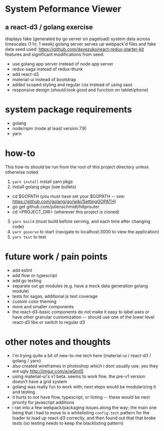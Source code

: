 # System Peformance Viewer
## a react-d3 / golang exercise
displays fake (generated by go server on pageload) system data across timescales (1 hr, 1 week)
golang server serves up webpack'd files and fake data
seed used: https://github.com/davezuko/react-redux-starter-kit
features and significant modifications from seed:
* use golang app server instead of node app server
* redux-saga instead of redux-thunk
* add react-d3
* material-ui instead of bootstrap
* added scoped styling and regular css instead of using sass
* responsive design (should look good and function on tablet/phone)

# system package requirements
* golang
* node/npm (node at least version 7.9)
* yarn

# how-to
This how-to should be run from the root of this project directory unless otherwise noted
1. `yarn install` install yarn pkgs
2. install golang pkgs (see bullets)
* cd $GOPATH (you must have set your $GOPATH -- see: https://github.com/golang/go/wiki/SettingGOPATH)
* go get github.com/julienschmidt/httprouter
* cd <PROJECT_DIR> (wherever this project is cloned)
3. `yarn build` (must build before serving, and each time after changing code)
4. `yarn goserve` to start (navigate to localhost:3000 to view the application)
5. `yarn test` to test

# future work / pain points
* add eslint
* add flow or typescript
* add go testing
* separate out go modules (e.g. have a mock data generation golang module)
* tests for sagas, additional js test coverage
* custom color theming
* more and smaller components
* the react-d3-basic components do not make it easy to label axes or have other granular customization -- should use one of the lower level react-d3 libs or switch to regular d3

# other notes and thoughts
* I'm trying quite a bit of new-to-me tech here {material-ui / react-d3 / golang / yarn} 
* also created wireframes in photoshop which i dont usually use. yes they are ugly http://imgur.com/a/wQmIS
* using material-ui's v1 beta. seems to work fine. the pre-v1 version doesn't have a grid system
* golang was really fun to work with; next steps would be modularizing it and testing
* it hurts to not have flow, typescript, or linting -- these would be next priority for javascript additions
* i ran into a few webpack/packaging issues along the way; the main one being that i had to move to a whitelisting `config.test` pattern for the loader to load up react-d3 correctly, and then found out that that broke tests (so testing needs to keep the blacklisting pattern)
